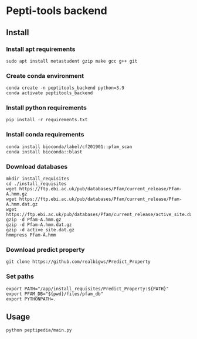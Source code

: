 # Pepti-tools backend
## Install


### Install apt requirements

```
sudo apt install metastudent gzip make gcc g++ git
```

### Create conda environment
```
conda create -n peptitools_backend python=3.9
conda activate peptitools_backend
```

### Install python requirements
```
pip install -r requirements.txt
```
### Install conda requirements
```
conda install bioconda/label/cf201901::pfam_scan
conda install bioconda::blast
```
### Download databases
```
mkdir install_requisites
cd ./install_requisites
wget https://ftp.ebi.ac.uk/pub/databases/Pfam/current_release/Pfam-A.hmm.gz
wget https://ftp.ebi.ac.uk/pub/databases/Pfam/current_release/Pfam-A.hmm.dat.gz
wget https://ftp.ebi.ac.uk/pub/databases/Pfam/current_release/active_site.dat.gz
gzip -d Pfam-A.hmm.gz
gzip -d Pfam-A.hmm.dat.gz
gzip -d active_site.dat.gz
hmmpress Pfam-A.hmm
```
### Download predict property
```
git clone https://github.com/realbigws/Predict_Property
```
### Set paths
```
export PATH="/app/install_requisites/Predict_Property:${PATH}"
export PFAM_DB="${pwd}/files/pfam_db"
export PYTHONPATH=.
```
## Usage
```
python peptipedia/main.py
```

